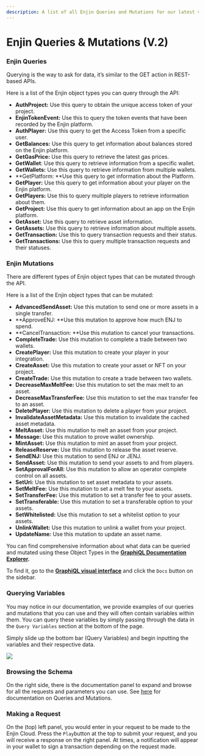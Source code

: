 ```yaml
---
description: A list of all Enjin Queries and Mutations for our latest v.2 schemas
---
```


# Enjin Queries & Mutations (V.2)

### Enjin Queries

Querying is the way to ask for data, it’s similar to the GET action in REST-based APIs.

Here is a list of the Enjin object types you can query through the API:

* **AuthProject:** Use this query to obtain the unique access token of your project.
* **EnjinTokenEvent:** Use this to query the token events that have been recorded by the Enjin platform.
* **AuthPlayer:** Use this query to get the Access Token from a specific user.
* **GetBalances:** Use this query to get information about balances stored on the Enjin platform.
* **GetGasPrice:** Use this query to retrieve the latest gas prices.
* **GetWallet**: Use this query to retrieve information from a specific wallet.
* **GetWallets:** Use this query to retrieve information from multiple wallets.
* **GetPlatform: **Use this query to get information about the Platform.
* **GetPlayer:** Use this query to get information about your player on the Enjin platform.
* **GetPlayers:** Use this to query multiple players to retrieve information about them.
* **GetProject:** Use this query to get information about an app on the Enjin platform.
* **GetAsset:** Use this query to retrieve asset information.
* **GetAssets:** Use this query to retrieve information about multiple assets.
* **GetTransaction:** Use this to query transaction requests and their status.
* **GetTransactions:** Use this to query multiple transaction requests and their statuses. 

### Enjin Mutations

There are different types of Enjin object types that can be mutated through the API.

Here is a list of the Enjin object types that can be mutated:

* **AdvancedSendAsset:** Use this mutation to send one or more assets in a single transfer.
* **ApproveENJ: **Use this mutation to approve how much ENJ to spend.
* **CancelTransaction: **Use this mutation to cancel your transactions.
* **CompleteTrade:** Use this mutation to complete a trade between two wallets.
* **CreatePlayer:** Use this mutation to create your player in your integration.
* **CreateAsset:** Use this mutation to create your asset or NFT on your project.
* **CreateTrade:** Use this mutation to create a trade between two wallets.
* **DecreaseMaxMeltFee:** Use this mutation to set the max melt to an asset.
* **DecreaseMaxTransferFee:** Use this mutation to set the max transfer fee to an asset.
* **DeletePlayer:** Use this mutation to delete a player from your project.
* **InvalidateAssetMetadata:** Use this mutation to invalidate the cached asset metadata.
* **MeltAsset:** Use this mutation to melt an asset from your project.
* **Message:** Use this mutation to prove wallet ownership.
* **MintAsset:** Use this mutation to mint an asset from your project.
* **ReleaseReserve:** Use this mutation to release the asset reserve. 
* **SendENJ:** Use this mutation to send ENJ or JENJ.
* **SendAsset:** Use this mutation to send your assets to and from players.
* **SetApprovalForAll:** Use this mutation to allow an operator complete control on all assets.
* **SetUri:** Use this mutation to set asset metadata to your assets.
* **SetMeltFee:** Use this mutation to set a melt fee to your assets.
* **SetTransferFee:** Use this mutation to set a transfer fee to your assets.
* **SetTransferable:** Use this mutation to set a transferable option to your assets.
* **SetWhitelisted:** Use this mutation to set a whitelist option to your assets.
* **UnlinkWallet:** Use this mutation to unlink a wallet from your project.
* **UpdateName:** Use this mutation to update an asset name. 

You can find comprehensive information about what data can be queried and mutated using these Object Types in the [**GraphiQL Documentation Explorer**](https://jumpnet.cloud.enjin.io/graphql/playground)**.**

To find it, go to the [**GraphiQL visual interface**](https://jumpnet.cloud.enjin.io/graphql/playground) and click the `Docs` button on the sidebar.

### Querying Variables

You may notice in our documentation, we provide examples of our queries and mutations that you can use and they will often contain variables within them. You can query these variables by simply passing through the data in the `Query Variables` section at the bottom of the page.

Simply slide up the bottom bar (Query Variables) and begin inputting the variables and their respective data.

![](<../../.gitbook/assets/image (2).png>)

### Browsing the Schema

On the right side, there is the documentation panel to expand and browse for all the requests and parameters you can use. See [here](https://graphql.org/learn/queries/) for documentation on Queries and Mutations. 

### Making a Request

On the (top) left panel, you would enter in your request to be made to the Enjin Cloud. Press the `Play`button at the top to submit your request, and you will receive a response on the right panel. At times, a notification will appear in your wallet to sign a transaction depending on the request made.
